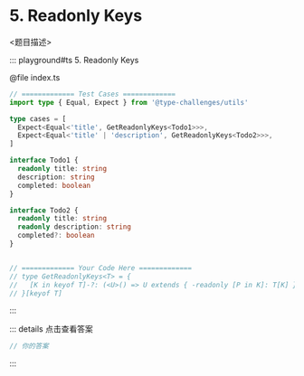 # 5. Readonly Keys

<题目描述>

::: playground#ts 5. Readonly Keys

@file index.ts

```ts
// ============= Test Cases =============
import type { Equal, Expect } from '@type-challenges/utils'

type cases = [
  Expect<Equal<'title', GetReadonlyKeys<Todo1>>>,
  Expect<Equal<'title' | 'description', GetReadonlyKeys<Todo2>>>,
]

interface Todo1 {
  readonly title: string
  description: string
  completed: boolean
}

interface Todo2 {
  readonly title: string
  readonly description: string
  completed?: boolean
}


// ============= Your Code Here =============
// type GetReadonlyKeys<T> = {
//   [K in keyof T]-?: (<U>() => U extends { -readonly [P in K]: T[K] } ? 1 : 2) extends (<U>() => U extends { [P in K]: T[K] } ? 1 : 2) ? never : K
// }[keyof T]

```

:::

::: details 点击查看答案

```ts
// 你的答案
```

:::
